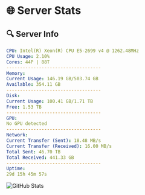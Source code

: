 # 🌐 Server Stats
## 🔍 Server Info
```yaml
CPU: Intel(R) Xeon(R) CPU E5-2699 v4 @ 1262.48MHz
CPU Usage: 2.10%
Cores: 44P | 88T
-----------------------------------
Memory:
Current Usage: 146.19 GB/503.74 GB
Available: 354.11 GB
-----------------------------------
Disk:
Current Usage: 100.41 GB/1.71 TB
Free: 1.53 TB
-----------------------------------
GPU:
No GPU detected
-----------------------------------
Network:
Current Transfer (Sent): 18.48 MB/s
Current Transfer (Received): 16.00 MB/s
Total Sent: 46.70 TB
Total Received: 441.33 GB
-----------------------------------
Uptime:
29d 15h 45m 57s
```
![GitHub Stats](https://img.shields.io/badge/Updated-2025-04-06_13:08:46-blue)